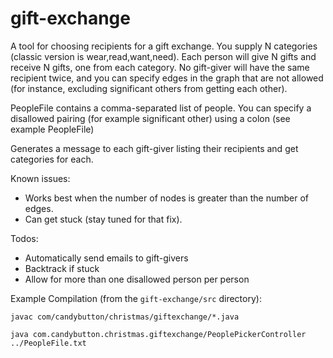 # gift-exchange

A tool for choosing recipients for a gift exchange. You supply N categories (classic version is wear,read,want,need). Each person will give N gifts and receive N gifts, one from each category. No gift-giver will have the same recipient twice, and you can specify edges in the graph that are not allowed (for instance, excluding significant others from getting each other).

PeopleFile contains a comma-separated list of people. You can specify a disallowed pairing (for example significant other) using a colon (see example PeopleFile)

Generates a message to each gift-giver listing their recipients and get categories for each.

Known issues:
* Works best when the number of nodes is greater than the number of edges.
* Can get stuck (stay tuned for that fix).

Todos:
* Automatically send emails to gift-givers
* Backtrack if stuck
* Allow for more than one disallowed person per person

Example Compilation (from the `gift-exchange/src` directory):

`javac com/candybutton/christmas/giftexchange/*.java`

`java com.candybutton.christmas.giftexchange/PeoplePickerController ../PeopleFile.txt`
